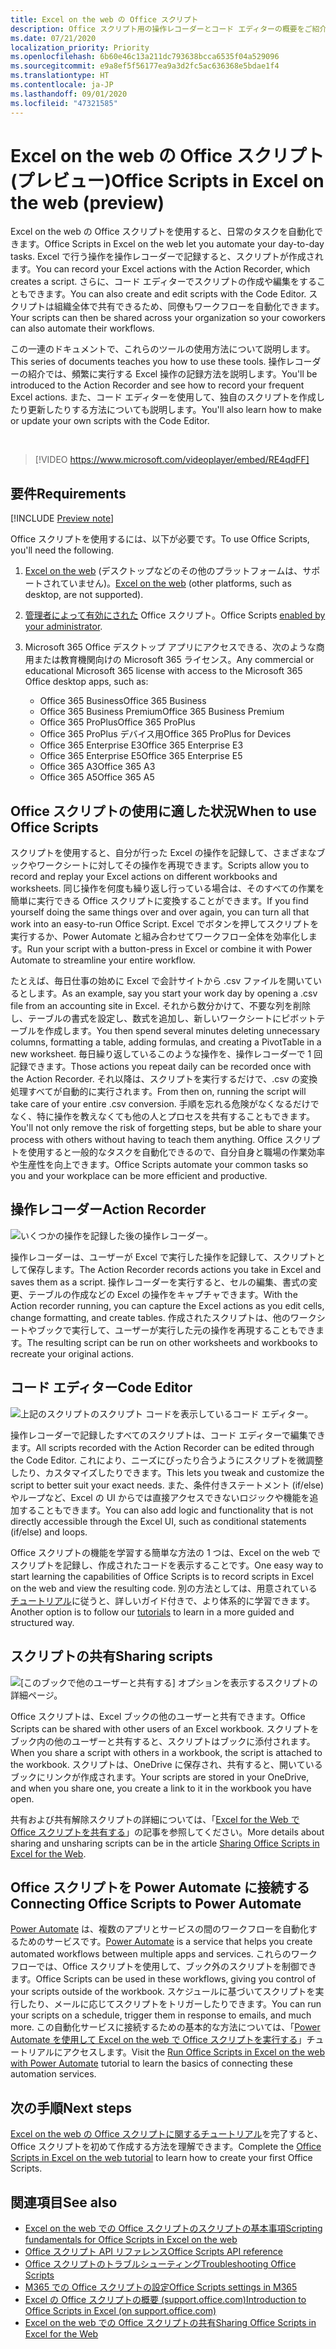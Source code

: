 ```yaml
---
title: Excel on the web の Office スクリプト
description: Office スクリプト用の操作レコーダーとコード エディターの概要をご紹介します。
ms.date: 07/21/2020
localization_priority: Priority
ms.openlocfilehash: 6b60e46c13a211dc793638bcca6535f04a529096
ms.sourcegitcommit: e9a8ef5f56177ea9a3d2fc5ac636368e5bdae1f4
ms.translationtype: HT
ms.contentlocale: ja-JP
ms.lasthandoff: 09/01/2020
ms.locfileid: "47321585"
---
```

# <a name="office-scripts-in-excel-on-the-web-preview"></a><span data-ttu-id="f5fa0-103">Excel on the web の Office スクリプト (プレビュー)</span><span class="sxs-lookup"><span data-stu-id="f5fa0-103">Office Scripts in Excel on the web (preview)</span></span>

<span data-ttu-id="f5fa0-104">Excel on the web の Office スクリプトを使用すると、日常のタスクを自動化できます。</span><span class="sxs-lookup"><span data-stu-id="f5fa0-104">Office Scripts in Excel on the web let you automate your day-to-day tasks.</span></span> <span data-ttu-id="f5fa0-105">Excel で行う操作を操作レコーダーで記録すると、スクリプトが作成されます。</span><span class="sxs-lookup"><span data-stu-id="f5fa0-105">You can record your Excel actions with the Action Recorder, which creates a script.</span></span> <span data-ttu-id="f5fa0-106">さらに、コード エディターでスクリプトの作成や編集をすることもできます。</span><span class="sxs-lookup"><span data-stu-id="f5fa0-106">You can also create and edit scripts with the Code Editor.</span></span> <span data-ttu-id="f5fa0-107">スクリプトは組織全体で共有できるため、同僚もワークフローを自動化できます。</span><span class="sxs-lookup"><span data-stu-id="f5fa0-107">Your scripts can then be shared across your organization so your coworkers can also automate their workflows.</span></span>

<span data-ttu-id="f5fa0-108">この一連のドキュメントで、これらのツールの使用方法について説明します。</span><span class="sxs-lookup"><span data-stu-id="f5fa0-108">This series of documents teaches you how to use these tools.</span></span> <span data-ttu-id="f5fa0-109">操作レコーダーの紹介では、頻繁に実行する Excel 操作の記録方法を説明します。</span><span class="sxs-lookup"><span data-stu-id="f5fa0-109">You'll be introduced to the Action Recorder and see how to record your frequent Excel actions.</span></span> <span data-ttu-id="f5fa0-110">また、コード エディターを使用して、独自のスクリプトを作成したり更新したりする方法についても説明します。</span><span class="sxs-lookup"><span data-stu-id="f5fa0-110">You'll also learn how to make or update your own scripts with the Code Editor.</span></span>

<br>

> [!VIDEO https://www.microsoft.com/videoplayer/embed/RE4qdFF]

## <a name="requirements"></a><span data-ttu-id="f5fa0-111">要件</span><span class="sxs-lookup"><span data-stu-id="f5fa0-111">Requirements</span></span>

[!INCLUDE [Preview note](../includes/preview-note.md)]

<span data-ttu-id="f5fa0-112">Office スクリプトを使用するには、以下が必要です。</span><span class="sxs-lookup"><span data-stu-id="f5fa0-112">To use Office Scripts, you'll need the following.</span></span>

1. <span data-ttu-id="f5fa0-113">[Excel on the web](https://www.office.com/launch/excel) (デスクトップなどのその他のプラットフォームは、サポートされていません)。</span><span class="sxs-lookup"><span data-stu-id="f5fa0-113">[Excel on the web](https://www.office.com/launch/excel) (other platforms, such as desktop, are not supported).</span></span>
1. <span data-ttu-id="f5fa0-114">[管理者によって有効にされた](/microsoft-365/admin/manage/manage-office-scripts-settings) Office スクリプト。</span><span class="sxs-lookup"><span data-stu-id="f5fa0-114">Office Scripts [enabled by your administrator](/microsoft-365/admin/manage/manage-office-scripts-settings).</span></span>
1. <span data-ttu-id="f5fa0-115">Microsoft 365 Office デスクトップ アプリにアクセスできる、次のような商用または教育機関向けの Microsoft 365 ライセンス。</span><span class="sxs-lookup"><span data-stu-id="f5fa0-115">Any commercial or educational Microsoft 365 license with access to the Microsoft 365 Office desktop apps, such as:</span></span>

    - <span data-ttu-id="f5fa0-116">Office 365 Business</span><span class="sxs-lookup"><span data-stu-id="f5fa0-116">Office 365 Business</span></span>
    - <span data-ttu-id="f5fa0-117">Office 365 Business Premium</span><span class="sxs-lookup"><span data-stu-id="f5fa0-117">Office 365 Business Premium</span></span>
    - <span data-ttu-id="f5fa0-118">Office 365 ProPlus</span><span class="sxs-lookup"><span data-stu-id="f5fa0-118">Office 365 ProPlus</span></span>
    - <span data-ttu-id="f5fa0-119">Office 365 ProPlus デバイス用</span><span class="sxs-lookup"><span data-stu-id="f5fa0-119">Office 365 ProPlus for Devices</span></span>
    - <span data-ttu-id="f5fa0-120">Office 365 Enterprise E3</span><span class="sxs-lookup"><span data-stu-id="f5fa0-120">Office 365 Enterprise E3</span></span>
    - <span data-ttu-id="f5fa0-121">Office 365 Enterprise E5</span><span class="sxs-lookup"><span data-stu-id="f5fa0-121">Office 365 Enterprise E5</span></span>
    - <span data-ttu-id="f5fa0-122">Office 365 A3</span><span class="sxs-lookup"><span data-stu-id="f5fa0-122">Office 365 A3</span></span>
    - <span data-ttu-id="f5fa0-123">Office 365 A5</span><span class="sxs-lookup"><span data-stu-id="f5fa0-123">Office 365 A5</span></span>

## <a name="when-to-use-office-scripts"></a><span data-ttu-id="f5fa0-124">Office スクリプトの使用に適した状況</span><span class="sxs-lookup"><span data-stu-id="f5fa0-124">When to use Office Scripts</span></span>

<span data-ttu-id="f5fa0-125">スクリプトを使用すると、自分が行った Excel の操作を記録して、さまざまなブックやワークシートに対してその操作を再現できます。</span><span class="sxs-lookup"><span data-stu-id="f5fa0-125">Scripts allow you to record and replay your Excel actions on different workbooks and worksheets.</span></span> <span data-ttu-id="f5fa0-126">同じ操作を何度も繰り返し行っている場合は、そのすべての作業を簡単に実行できる Office スクリプトに変換することができます。</span><span class="sxs-lookup"><span data-stu-id="f5fa0-126">If you find yourself doing the same things over and over again, you can turn all that work into an easy-to-run Office Script.</span></span> <span data-ttu-id="f5fa0-127">Excel でボタンを押してスクリプトを実行するか、Power Automate と組み合わせてワークフロー全体を効率化します。</span><span class="sxs-lookup"><span data-stu-id="f5fa0-127">Run your script with a button-press in Excel or combine it with Power Automate to streamline your entire workflow.</span></span>

<span data-ttu-id="f5fa0-128">たとえば、毎日仕事の始めに Excel で会計サイトから .csv ファイルを開いているとします。</span><span class="sxs-lookup"><span data-stu-id="f5fa0-128">As an example, say you start your work day by opening a .csv file from an accounting site in Excel.</span></span> <span data-ttu-id="f5fa0-129">それから数分かけて、不要な列を削除し、テーブルの書式を設定し、数式を追加し、新しいワークシートにピボットテーブルを作成します。</span><span class="sxs-lookup"><span data-stu-id="f5fa0-129">You then spend several minutes deleting unnecessary columns, formatting a table, adding formulas, and creating a PivotTable in a new worksheet.</span></span> <span data-ttu-id="f5fa0-130">毎日繰り返しているこのような操作を、操作レコーダーで 1 回記録できます。</span><span class="sxs-lookup"><span data-stu-id="f5fa0-130">Those actions you repeat daily can be recorded once with the Action Recorder.</span></span> <span data-ttu-id="f5fa0-131">それ以降は、スクリプトを実行するだけで、.csv の変換処理すべてが自動的に実行されます。</span><span class="sxs-lookup"><span data-stu-id="f5fa0-131">From then on, running the script will take care of your entire .csv conversion.</span></span> <span data-ttu-id="f5fa0-132">手順を忘れる危険がなくなるだけでなく、特に操作を教えなくても他の人とプロセスを共有することもできます。</span><span class="sxs-lookup"><span data-stu-id="f5fa0-132">You'll not only remove the risk of forgetting steps, but be able to share your process with others without having to teach them anything.</span></span> <span data-ttu-id="f5fa0-133">Office スクリプトを使用すると一般的なタスクを自動化できるので、自分自身と職場の作業効率や生産性を向上できます。</span><span class="sxs-lookup"><span data-stu-id="f5fa0-133">Office Scripts automate your common tasks so you and your workplace can be more efficient and productive.</span></span>

## <a name="action-recorder"></a><span data-ttu-id="f5fa0-134">操作レコーダー</span><span class="sxs-lookup"><span data-stu-id="f5fa0-134">Action Recorder</span></span>

![いくつかの操作を記録した後の操作レコーダー。](../images/action-recorder-intro.png)

<span data-ttu-id="f5fa0-136">操作レコーダーは、ユーザーが Excel で実行した操作を記録して、スクリプトとして保存します。</span><span class="sxs-lookup"><span data-stu-id="f5fa0-136">The Action Recorder records actions you take in Excel and saves them as a script.</span></span> <span data-ttu-id="f5fa0-137">操作レコーダーを実行すると、セルの編集、書式の変更、テーブルの作成などの Excel の操作をキャプチャできます。</span><span class="sxs-lookup"><span data-stu-id="f5fa0-137">With the Action recorder running, you can capture the Excel actions as you edit cells, change formatting, and create tables.</span></span> <span data-ttu-id="f5fa0-138">作成されたスクリプトは、他のワークシートやブックで実行して、ユーザーが実行した元の操作を再現することもできます。</span><span class="sxs-lookup"><span data-stu-id="f5fa0-138">The resulting script can be run on other worksheets and workbooks to recreate your original actions.</span></span>

## <a name="code-editor"></a><span data-ttu-id="f5fa0-139">コード エディター</span><span class="sxs-lookup"><span data-stu-id="f5fa0-139">Code Editor</span></span>

![上記のスクリプトのスクリプト コードを表示しているコード エディター。](../images/code-editor-intro.png)

<span data-ttu-id="f5fa0-141">操作レコーダーで記録したすべてのスクリプトは、コード エディターで編集できます。</span><span class="sxs-lookup"><span data-stu-id="f5fa0-141">All scripts recorded with the Action Recorder can be edited through the Code Editor.</span></span> <span data-ttu-id="f5fa0-142">これにより、ニーズにぴったり合うようにスクリプトを微調整したり、カスタマイズしたりできます。</span><span class="sxs-lookup"><span data-stu-id="f5fa0-142">This lets you tweak and customize the script to better suit your exact needs.</span></span> <span data-ttu-id="f5fa0-143">また、条件付きステートメント (if/else) やループなど、Excel の UI からでは直接アクセスできないロジックや機能を追加することもできます。</span><span class="sxs-lookup"><span data-stu-id="f5fa0-143">You can also add logic and functionality that is not directly accessible through the Excel UI, such as conditional statements (if/else) and loops.</span></span>

<span data-ttu-id="f5fa0-144">Office スクリプトの機能を学習する簡単な方法の 1 つは、Excel on the web でスクリプトを記録し、作成されたコードを表示することです。</span><span class="sxs-lookup"><span data-stu-id="f5fa0-144">One easy way to start learning the capabilities of Office Scripts is to record scripts in Excel on the web and view the resulting code.</span></span> <span data-ttu-id="f5fa0-145">別の方法としては、用意されている[チュートリアル](../tutorials/excel-tutorial.md)に従うと、詳しいガイド付きで、より体系的に学習できます。</span><span class="sxs-lookup"><span data-stu-id="f5fa0-145">Another option is to follow our [tutorials](../tutorials/excel-tutorial.md) to learn in a more guided and structured way.</span></span>

## <a name="sharing-scripts"></a><span data-ttu-id="f5fa0-146">スクリプトの共有</span><span class="sxs-lookup"><span data-stu-id="f5fa0-146">Sharing scripts</span></span>

![[このブックで他のユーザーと共有する] オプションを表示するスクリプトの詳細ページ。](../images/script-sharing.png)

<span data-ttu-id="f5fa0-148">Office スクリプトは、Excel ブックの他のユーザーと共有できます。</span><span class="sxs-lookup"><span data-stu-id="f5fa0-148">Office Scripts can be shared with other users of an Excel workbook.</span></span> <span data-ttu-id="f5fa0-149">スクリプトをブック内の他のユーザーと共有すると、スクリプトはブックに添付されます。</span><span class="sxs-lookup"><span data-stu-id="f5fa0-149">When you share a script with others in a workbook, the script is attached to the workbook.</span></span> <span data-ttu-id="f5fa0-150">スクリプトは、OneDrive に保存され、共有すると、開いているブックにリンクが作成されます。</span><span class="sxs-lookup"><span data-stu-id="f5fa0-150">Your scripts are stored in your OneDrive, and when you share one, you create a link to it in the workbook you have open.</span></span>

<span data-ttu-id="f5fa0-151">共有および共有解除スクリプトの詳細については、「[Excel for the Web で Office スクリプトを共有する](https://support.microsoft.com/office/sharing-office-scripts-in-excel-for-the-web-226eddbc-3a44-4540-acfe-fccda3d1122b?storagetype=live&ui=en-US&rs=en-US&ad=US)」の記事を参照してください。</span><span class="sxs-lookup"><span data-stu-id="f5fa0-151">More details about sharing and unsharing scripts can be in the article [Sharing Office Scripts in Excel for the Web](https://support.microsoft.com/office/sharing-office-scripts-in-excel-for-the-web-226eddbc-3a44-4540-acfe-fccda3d1122b?storagetype=live&ui=en-US&rs=en-US&ad=US).</span></span>

## <a name="connecting-office-scripts-to-power-automate"></a><span data-ttu-id="f5fa0-152">Office スクリプトを Power Automate に接続する</span><span class="sxs-lookup"><span data-stu-id="f5fa0-152">Connecting Office Scripts to Power Automate</span></span>

<span data-ttu-id="f5fa0-153">[Power Automate](https://flow.microsoft.com/) は、複数のアプリとサービスの間のワークフローを自動化するためのサービスです。</span><span class="sxs-lookup"><span data-stu-id="f5fa0-153">[Power Automate](https://flow.microsoft.com/) is a service that helps you create automated workflows between multiple apps and services.</span></span> <span data-ttu-id="f5fa0-154">これらのワークフローでは、Office スクリプトを使用して、ブック外のスクリプトを制御できます。</span><span class="sxs-lookup"><span data-stu-id="f5fa0-154">Office Scripts can be used in these workflows, giving you control of your scripts outside of the workbook.</span></span> <span data-ttu-id="f5fa0-155">スケジュールに基づいてスクリプトを実行したり、メールに応じてスクリプトをトリガーしたりできます。</span><span class="sxs-lookup"><span data-stu-id="f5fa0-155">You can run your scripts on a schedule, trigger them in response to emails, and much more.</span></span> <span data-ttu-id="f5fa0-156">この自動化サービスに接続するための基本的な方法については、「[Power Automate を使用して Excel on the web で Office スクリプトを実行する](../tutorials/excel-power-automate-manual.md)」チュートリアルにアクセスします。</span><span class="sxs-lookup"><span data-stu-id="f5fa0-156">Visit the [Run Office Scripts in Excel on the web with Power Automate](../tutorials/excel-power-automate-manual.md) tutorial to learn the basics of connecting these automation services.</span></span>

## <a name="next-steps"></a><span data-ttu-id="f5fa0-157">次の手順</span><span class="sxs-lookup"><span data-stu-id="f5fa0-157">Next steps</span></span>

<span data-ttu-id="f5fa0-158">[Excel on the web の Office スクリプトに関するチュートリアル](../tutorials/excel-tutorial.md)を完了すると、Office スクリプトを初めて作成する方法を理解できます。</span><span class="sxs-lookup"><span data-stu-id="f5fa0-158">Complete the [Office Scripts in Excel on the web tutorial](../tutorials/excel-tutorial.md) to learn how to create your first Office Scripts.</span></span>

## <a name="see-also"></a><span data-ttu-id="f5fa0-159">関連項目</span><span class="sxs-lookup"><span data-stu-id="f5fa0-159">See also</span></span>

- [<span data-ttu-id="f5fa0-160">Excel on the web での Office スクリプトのスクリプトの基本事項</span><span class="sxs-lookup"><span data-stu-id="f5fa0-160">Scripting fundamentals for Office Scripts in Excel on the web</span></span>](../develop/scripting-fundamentals.md)
- [<span data-ttu-id="f5fa0-161">Office スクリプト API リファレンス</span><span class="sxs-lookup"><span data-stu-id="f5fa0-161">Office Scripts API reference</span></span>](/javascript/api/office-scripts/overview)
- [<span data-ttu-id="f5fa0-162">Office スクリプトのトラブルシューティング</span><span class="sxs-lookup"><span data-stu-id="f5fa0-162">Troubleshooting Office Scripts</span></span>](../testing/troubleshooting.md)
- [<span data-ttu-id="f5fa0-163">M365 での Office スクリプトの設定</span><span class="sxs-lookup"><span data-stu-id="f5fa0-163">Office Scripts settings in M365</span></span>](https://support.office.com/article/office-scripts-settings-in-m365-19d3c51a-6ca2-40ab-978d-60fa49554dcf)
- [<span data-ttu-id="f5fa0-164">Excel の Office スクリプトの概要 (support.office.com)</span><span class="sxs-lookup"><span data-stu-id="f5fa0-164">Introduction to Office Scripts in Excel (on support.office.com)</span></span>](https://support.office.com/article/introduction-to-office-scripts-in-excel-9fbe283d-adb8-4f13-a75b-a81c6baf163a)
- [<span data-ttu-id="f5fa0-165">Excel on the web での Office スクリプトの共有</span><span class="sxs-lookup"><span data-stu-id="f5fa0-165">Sharing Office Scripts in Excel for the Web</span></span>](https://support.microsoft.com/office/sharing-office-scripts-in-excel-for-the-web-226eddbc-3a44-4540-acfe-fccda3d1122b?storagetype=live&ui=en-US&rs=en-US&ad=US)
